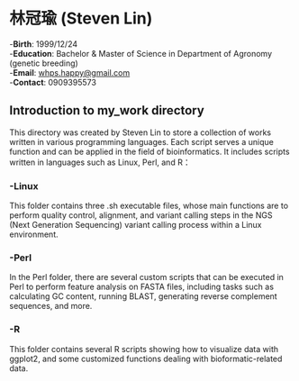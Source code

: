 # 林冠瑜 (Steven Lin)
-**Birth**: 1999/12/24 <br>
-**Education**: Bachelor & Master of Science in Department of Agronomy (genetic breeding) <br>
-**Email**: whps.happy@gmail.com<br>
-**Contact**: 0909395573<br>
## Introduction to my_work directory
This directory was created by Steven Lin to store a collection of works written in various programming languages. Each script serves a unique function and can be applied in the field of bioinformatics. It includes scripts written in languages such as Linux, Perl, and R： <br>
### -Linux
This folder contains three .sh executable files, whose main functions are to perform quality control, alignment, and variant calling steps in the NGS (Next Generation Sequencing) variant calling process within a Linux environment. <br>
### -Perl
In the Perl folder, there are several custom scripts that can be executed in Perl to perform feature analysis on FASTA files, including tasks such as calculating GC content, running BLAST, generating reverse complement sequences, and more. <br>

### -R
This folder contains several R scripts showing how to visualize data with ggplot2, and some customized functions dealing with bioformatic-related data.<br>